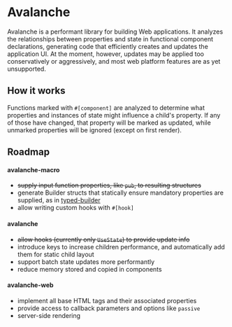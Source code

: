 # Avalanche
Avalanche is a performant library for building Web applications. It analyzes the relationships between properties and state in functional component declarations, 
generating code that efficiently creates and updates the application UI. At the moment, however, updates may be applied too conservatively or aggressively, 
and most web platform features are as yet unsupported.

## How it works
Functions marked with `#[component]` are analyzed to determine what properties and instances of state might influence a child's property. If any of those have changed, that
property will be marked as updated, while unmarked properties will be ignored (except on first render).

## Roadmap
#### avalanche-macro
- ~~supply input function properties, like `pub`, to resulting structures~~
- generate Builder structs that statically ensure mandatory properties are supplied, as in [typed-builder](https://github.com/idanarye/rust-typed-builder)
- allow writing custom hooks with `#[hook]`
#### avalanche
- ~~allow hooks (currently only `UseState`) to provide update info~~
- introduce keys to increase children performance, and automatically add them for static child layout
- support batch state updates more performantly
- reduce memory stored and copied in components
#### avalanche-web
- implement all base HTML tags and their associated properties
- provide access to callback parameters and options like `passive`
- server-side rendering
